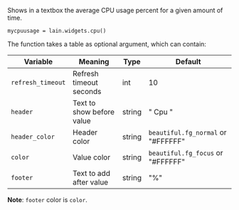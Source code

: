 Shows in a textbox the average CPU usage percent for a given amount of time.

	mycpuusage = lain.widgets.cpu()

The function takes a table as optional argument, which can contain:

Variable | Meaning | Type | Default
--- | --- | --- | ---
`refresh_timeout` | Refresh timeout seconds | int | 10
`header` | Text to show before value | string | " Cpu "
`header_color` | Header color | string | `beautiful.fg_normal` or "#FFFFFF"
`color` | Value color | string | `beautiful.fg_focus` or "#FFFFFF"
`footer` | Text to add after value | string | "%"

**Note**: `footer` color is `color`.